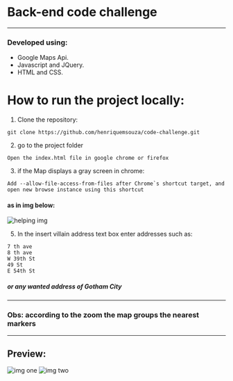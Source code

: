 # Back-end code challenge
***

### Developed using:
* Google Maps Api.
* Javascript and JQuery.
* HTML and CSS.


# How  to run the project locally:
1. Clone the repository:
```
git clone https://github.com/henriquemsouza/code-challenge.git
 ```

2. go to the project folder
 ```
Open the index.html file in google chrome or firefox
 ```
 
3. if the Map displays a gray screen in chrome:
 ```
Add --allow-file-access-from-files after Chrome`s shortcut target, and open new browse instance using this shortcut
 ```
 #### as in img below:
 ![helping img](https://github.com/henriquemsouza/images/blob/master/ch.png?raw=true)

 
 5. In the insert villain address text box enter addresses such as:
 ```
 7 th ave
8 th ave
W 39th St
49 St
E 54th St
 ```
 ##### or any wanted address of Gotham City
***
### Obs: according to the zoom the map groups the nearest markers
***
## Preview:
![img one](https://github.com/henriquemsouza/images/blob/master/bat1.JPG?raw=true)
![img two](https://github.com/henriquemsouza/images/blob/master/bat2.JPG?raw=true)


